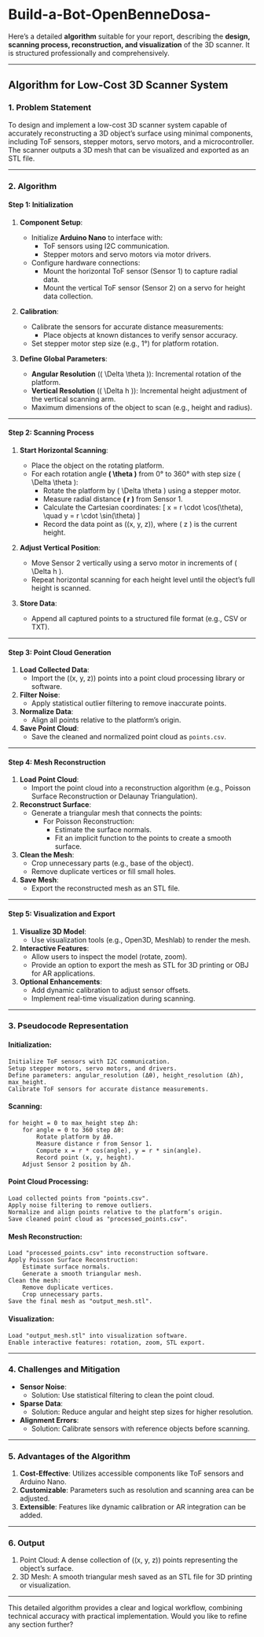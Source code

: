 # Build-a-Bot-OpenBenneDosa-
Here’s a detailed **algorithm** suitable for your report, describing the **design, scanning process, reconstruction, and visualization** of the 3D scanner. It is structured professionally and comprehensively.

---

## **Algorithm for Low-Cost 3D Scanner System**

### **1. Problem Statement**
To design and implement a low-cost 3D scanner system capable of accurately reconstructing a 3D object’s surface using minimal components, including ToF sensors, stepper motors, servo motors, and a microcontroller. The scanner outputs a 3D mesh that can be visualized and exported as an STL file.

---

### **2. Algorithm**

#### **Step 1: Initialization**
1. **Component Setup**:
   - Initialize **Arduino Nano** to interface with:
     - ToF sensors using I2C communication.
     - Stepper motors and servo motors via motor drivers.
   - Configure hardware connections:
     - Mount the horizontal ToF sensor (Sensor 1) to capture radial data.
     - Mount the vertical ToF sensor (Sensor 2) on a servo for height data collection.

2. **Calibration**:
   - Calibrate the sensors for accurate distance measurements:
     - Place objects at known distances to verify sensor accuracy.
   - Set stepper motor step size (e.g., 1°) for platform rotation.

3. **Define Global Parameters**:
   - **Angular Resolution** (\( \Delta \theta \)): Incremental rotation of the platform.
   - **Vertical Resolution** (\( \Delta h \)): Incremental height adjustment of the vertical scanning arm.
   - Maximum dimensions of the object to scan (e.g., height and radius).

---

#### **Step 2: Scanning Process**
1. **Start Horizontal Scanning**:
   - Place the object on the rotating platform.
   - For each rotation angle **\( \theta \)** from 0° to 360° with step size \( \Delta \theta \):
     - Rotate the platform by \( \Delta \theta \) using a stepper motor.
     - Measure radial distance **\( r \)** from Sensor 1.
     - Calculate the Cartesian coordinates:
       \[
       x = r \cdot \cos(\theta), \quad y = r \cdot \sin(\theta)
       \]
     - Record the data point as \((x, y, z)\), where \( z \) is the current height.

2. **Adjust Vertical Position**:
   - Move Sensor 2 vertically using a servo motor in increments of \( \Delta h \).
   - Repeat horizontal scanning for each height level until the object’s full height is scanned.

3. **Store Data**:
   - Append all captured points to a structured file format (e.g., CSV or TXT).

---

#### **Step 3: Point Cloud Generation**
1. **Load Collected Data**:
   - Import the \((x, y, z)\) points into a point cloud processing library or software.
2. **Filter Noise**:
   - Apply statistical outlier filtering to remove inaccurate points.
3. **Normalize Data**:
   - Align all points relative to the platform’s origin.
4. **Save Point Cloud**:
   - Save the cleaned and normalized point cloud as `points.csv`.

---

#### **Step 4: Mesh Reconstruction**
1. **Load Point Cloud**:
   - Import the point cloud into a reconstruction algorithm (e.g., Poisson Surface Reconstruction or Delaunay Triangulation).
2. **Reconstruct Surface**:
   - Generate a triangular mesh that connects the points:
     - For Poisson Reconstruction:
       - Estimate the surface normals.
       - Fit an implicit function to the points to create a smooth surface.
3. **Clean the Mesh**:
   - Crop unnecessary parts (e.g., base of the object).
   - Remove duplicate vertices or fill small holes.
4. **Save Mesh**:
   - Export the reconstructed mesh as an STL file.

---

#### **Step 5: Visualization and Export**
1. **Visualize 3D Model**:
   - Use visualization tools (e.g., Open3D, Meshlab) to render the mesh.
2. **Interactive Features**:
   - Allow users to inspect the model (rotate, zoom).
   - Provide an option to export the mesh as STL for 3D printing or OBJ for AR applications.
3. **Optional Enhancements**:
   - Add dynamic calibration to adjust sensor offsets.
   - Implement real-time visualization during scanning.

---

### **3. Pseudocode Representation**

#### Initialization:
```pseudo
Initialize ToF sensors with I2C communication.
Setup stepper motors, servo motors, and drivers.
Define parameters: angular_resolution (Δθ), height_resolution (Δh), max_height.
Calibrate ToF sensors for accurate distance measurements.
```

#### Scanning:
```pseudo
for height = 0 to max_height step Δh:
    for angle = 0 to 360 step Δθ:
        Rotate platform by Δθ.
        Measure distance r from Sensor 1.
        Compute x = r * cos(angle), y = r * sin(angle).
        Record point (x, y, height).
    Adjust Sensor 2 position by Δh.
```

#### Point Cloud Processing:
```pseudo
Load collected points from "points.csv".
Apply noise filtering to remove outliers.
Normalize and align points relative to the platform’s origin.
Save cleaned point cloud as "processed_points.csv".
```

#### Mesh Reconstruction:
```pseudo
Load "processed_points.csv" into reconstruction software.
Apply Poisson Surface Reconstruction:
    Estimate surface normals.
    Generate a smooth triangular mesh.
Clean the mesh:
    Remove duplicate vertices.
    Crop unnecessary parts.
Save the final mesh as "output_mesh.stl".
```

#### Visualization:
```pseudo
Load "output_mesh.stl" into visualization software.
Enable interactive features: rotation, zoom, STL export.
```

---

### **4. Challenges and Mitigation**
- **Sensor Noise**:
  - Solution: Use statistical filtering to clean the point cloud.
- **Sparse Data**:
  - Solution: Reduce angular and height step sizes for higher resolution.
- **Alignment Errors**:
  - Solution: Calibrate sensors with reference objects before scanning.

---

### **5. Advantages of the Algorithm**
1. **Cost-Effective**: Utilizes accessible components like ToF sensors and Arduino Nano.
2. **Customizable**: Parameters such as resolution and scanning area can be adjusted.
3. **Extensible**: Features like dynamic calibration or AR integration can be added.

---

### **6. Output**
1. Point Cloud: A dense collection of \((x, y, z)\) points representing the object’s surface.
2. 3D Mesh: A smooth triangular mesh saved as an STL file for 3D printing or visualization.

---

This detailed algorithm provides a clear and logical workflow, combining technical accuracy with practical implementation. Would you like to refine any section further?
